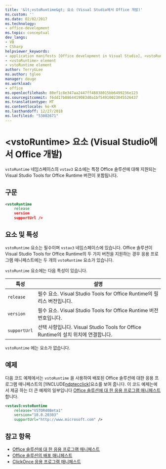 ```yaml
---
title: '&lt;vstoRuntime&gt; 요소 (Visual Studio에서 Office 개발)'
ms.custom: ''
ms.date: 02/02/2017
ms.technology:
- office-development
ms.topic: conceptual
dev_langs:
- VB
- CSharp
helpviewer_keywords:
- application manifests [Office development in Visual Studio], <vstoRuntime> element
- <vstoRuntime> element
- vstoRuntime element
author: TerryGLee
ms.author: tglee
manager: douge
ms.workload:
- office
ms.openlocfilehash: 80ef1c8e347aa2447ff48838015bb6499236e123
ms.sourcegitcommit: f6dd17b0864419083d0a1bf54910023045526437
ms.translationtype: MT
ms.contentlocale: ko-KR
ms.lasthandoff: 12/27/2018
ms.locfileid: "53802671"
---
```

# <a name="ltvstoruntimegt-element-office-development-in-visual-studio"></a>&lt;vstoRuntime&gt; 요소 (Visual Studio에서 Office 개발)
  `vstoRuntime` 네임스페이스의 `vstav3` 요소에는 특정 Office 솔루션에 대해 지원되는 Visual Studio Tools for Office Runtime 버전이 포함됩니다.

## <a name="syntax"></a>구문

```xml
<vstoRuntime
    release
    version
    supportUrl />
```

## <a name="elements-and-attributes"></a>요소 및 특성
 `vstoRuntime` 요소는 필수이며 `vstav3` 네임스페이스에 있습니다. Office 솔루션이 Visual Studio Tools for Office Runtime의 두 가지 버전을 지원하는 경우 응용 프로그램 매니페스트에는 두 개의 `vstoRuntime` 요소가 있습니다.

 `vstoRuntime` 요소에는 다음 특성이 있습니다.

|특성|설명|
|---------------|-----------------|
|`release`|필수 요소. Visual Studio Tools for Office Runtime의 릴리스 버전입니다.|
|`version`|필수 요소. Visual Studio Tools for Office Runtime 버전 번호입니다.|
|`supportUrl`|선택 사항입니다. Visual Studio Tools for Office Runtime의 설치 위치에 연결합니다.|

 `vstoRuntime` 에는 요소가 없습니다.

## <a name="example"></a>예제
 다음 코드 예제에서는 `vstoRuntime` 을 사용하여 배포된 Office 솔루션에 대한 응용 프로그램 매니페스트의 [!INCLUDE[ndptecclick](../vsto/includes/ndptecclick-md.md)]요소를 보여 줍니다. 이 코드 예제는에서 제공 하는 더 큰 예제의 일부입니다 [Office 솔루션에 대 한 응용 프로그램 매니페스트](../vsto/application-manifests-for-office-solutions.md)합니다.

```xml
<vstav3:vstoRuntime
    release="VSTOR40Beta1"
    version="10.0.20303"
    supportUrl="http://www.microsoft.com" />
```

## <a name="see-also"></a>참고 항목

- [Office 솔루션에 대 한 응용 프로그램 매니페스트](../vsto/application-manifests-for-office-solutions.md)
- [Office 솔루션의 배포 매니페스트](../vsto/deployment-manifests-for-office-solutions.md)
- [ClickOnce 응용 프로그램 매니페스트](../deployment/clickonce-application-manifest.md)
